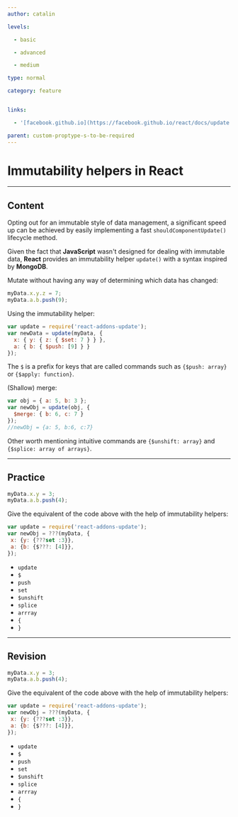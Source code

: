 ```yaml
---
author: catalin

levels:

  - basic

  - advanced

  - medium

type: normal

category: feature


links:

  - '[facebook.github.io](https://facebook.github.io/react/docs/update.html){website}'

parent: custom-proptype-s-to-be-required
---
```


# Immutability helpers in **React**

---

## Content

Opting out for an immutable style of data management, a significant speed up can be achieved by easily implementing a fast `shouldComponentUpdate()` lifecycle method.

Given the fact that **JavaScript** wasn't designed for dealing with immutable data, **React** provides an immutability helper `update()` with a syntax inspired by **MongoDB**.

Mutate without having any way of determining which data has changed:

```javascript
myData.x.y.z = 7;
myData.a.b.push(9);
```

Using the immutability helper:

```javascript
var update = require('react-addons-update');
var newData = update(myData, {
  x: { y: { z: { $set: 7 } } },
  a: { b: { $push: [9] } }
});
```

The `$` is a prefix for keys that are called commands such as `{$push: array}` or `{$apply: function}`.

(Shallow) merge:

```javascript
var obj = { a: 5, b: 3 };
var newObj = update(obj, {
  $merge: { b: 6, c: 7 }
});
//newObj = {a: 5, b:6, c:7}
```

Other worth mentioning intuitive commands are `{$unshift: array}` and `{$splice: array of arrays}`.

---

## Practice

```javascript
myData.x.y = 3;
myData.a.b.push(4);
```

Give the equivalent of the code above with the help of immutability helpers:

```javascript
var update = require('react-addons-update');
var newObj = ???(myData, {
 x: {y: {???set :3}},
 a: {b: {$???: [4]}},
});
```

- `update`
- `$`
- `push`
- `set`
- `$unshift`
- `splice`
- `arrray`
- `{`
- `}`

---

## Revision

```javascript
myData.x.y = 3;
myData.a.b.push(4);
```

Give the equivalent of the code above with the help of immutability helpers:

```javascript
var update = require('react-addons-update');
var newObj = ???(myData, {
 x: {y: {???set :3}},
 a: {b: {$???: [4]}},
});
```

- `update`
- `$`
- `push`
- `set`
- `$unshift`
- `splice`
- `arrray`
- `{`
- `}`

